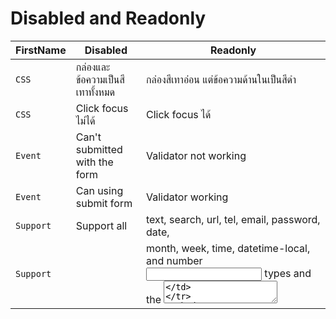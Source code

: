 # Disabled and Readonly

| FirstName | Disabled                        | Readonly                                                                       |
| --------- | ------------------------------- | ------------------------------------------------------------------------------ |
| `CSS`     | กล่องและข้อความเป็นสีเทาทั้งหมด | กล่องสีเทาอ่อน แต่ข้อความด้านในเป็นสีดำ                                        |
| `CSS`     | Click focus ไม่ได้              | Click focus ได้                                                                |
| `Event`   | Can't submitted with the form   | Validator not working                                                          |
| `Event`   | Can using submit form           | Validator working                                                              |
| `Support` | Support all                     | text, search, url, tel, email, password, date,                                 |
| `Support` |                                 | month, week, time, datetime-local, and number <input> types and the <textarea> |
